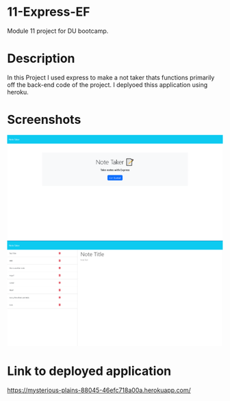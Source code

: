 # 11-Express-EF
Module 11 project for DU bootcamp.

# Description
In this Project I used express to make a not taker thats functions primarily off the back-end code of the project. I deplyoed thiss application using heroku.


# Screenshots
![Alt text](<11 front.png>)![Alt text](<11 back.png>)

# Link to deployed application
https://mysterious-plains-88045-46efc718a00a.herokuapp.com/
